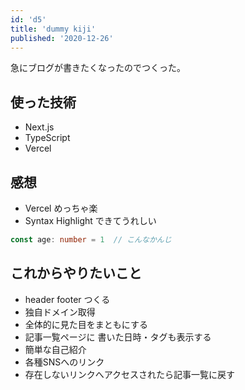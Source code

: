 ```yaml
---
id: 'd5'
title: 'dummy kiji'
published: '2020-12-26'
---
```


急にブログが書きたくなったのでつくった。
## 使った技術
- Next.js
- TypeScript
- Vercel

## 感想
- Vercel めっちゃ楽
- Syntax Highlight できてうれしい
```typescript
const age: number = 1  // こんなかんじ
```

## これからやりたいこと
- header footer つくる
- 独自ドメイン取得
- 全体的に見た目をまともにする
- 記事一覧ページに 書いた日時・タグも表示する
- 簡単な自己紹介
- 各種SNSへのリンク
- 存在しないリンクへアクセスされたら記事一覧に戻す